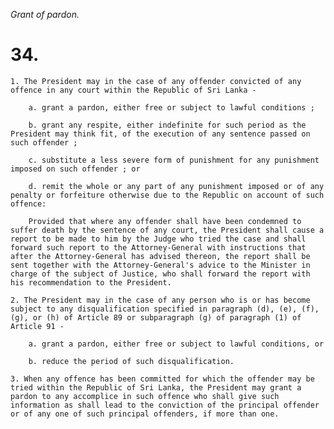 *Grant of pardon.*

# 34.

    1. The President may in the case of any offender convicted of any offence in any court within the Republic of Sri Lanka -

        a. grant a pardon, either free or subject to lawful conditions ;

        b. grant any respite, either indefinite for such period as the President may think fit, of the execution of any sentence passed on such offender ;

        c. substitute a less severe form of punishment for any punishment imposed on such offender ; or

        d. remit the whole or any part of any punishment imposed or of any penalty or forfeiture otherwise due to the Republic on account of such offence:

        Provided that where any offender shall have been condemned to suffer death by the sentence of any court, the President shall cause a report to be made to him by the Judge who tried the case and shall forward such report to the Attorney-General with instructions that after the Attorney-General has advised thereon, the report shall be sent together with the Attorney-General's advice to the Minister in charge of the subject of Justice, who shall forward the report with his recommendation to the President.

    2. The President may in the case of any person who is or has become subject to any disqualification specified in paragraph (d), (e), (f), (g), or (h) of Article 89 or subparagraph (g) of paragraph (1) of Article 91 -

        a. grant a pardon, either free or subject to lawful conditions, or

        b. reduce the period of such disqualification.

    3. When any offence has been committed for which the offender may be tried within the Republic of Sri Lanka, the President may grant a pardon to any accomplice in such offence who shall give such information as shall lead to the conviction of the principal offender or of any one of such principal offenders, if more than one.